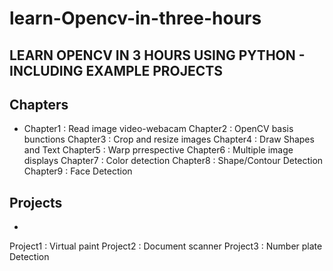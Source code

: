 # learn-Opencv-in-three-hours
## LEARN OPENCV IN 3 HOURS USING PYTHON - INCLUDING EXAMPLE PROJECTS
## Chapters
- Chapter1 : Read image video-webacam
Chapter2 : OpenCV basis bunctions 
Chapter3 : Crop and resize images
Chapter4 : Draw Shapes and Text
Chapter5 : Warp prrespective
Chapter6 : Multiple image displays
Chapter7 : Color detection
Chapter8 : Shape/Contour Detection
Chapter9 : Face Detection
## Projects
-
Project1 : Virtual paint
Project2 : Document scanner
Project3 : Number plate Detection

